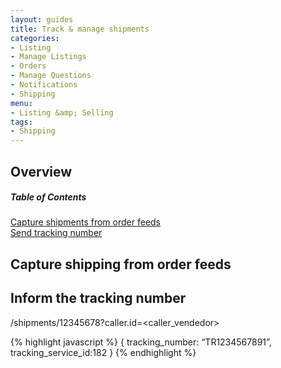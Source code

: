 ```yaml
---
layout: guides
title: Track & manage shipments
categories: 
- Listing
- Manage Listings
- Orders
- Manage Questions
- Notifications
- Shipping
menu: 
- Listing &amp; Selling
tags: 
- Shipping
---
```


## Overview

<div class="contents">
  <h5>Table of Contents</h5>
  <dl>
    <dt><a href="javascript:void(0)" onClick="goToByScroll('shipping-modes')">Capture shipments from order feeds</a></dt>
    <dt><a href="javascript:void(0)" onClick="goToByScroll('dimensions')">Send tracking number</a></dt>
  </dl>
</div>

## Capture shipping from order feeds



## Inform the tracking number

/shipments/12345678?caller.id=<caller_vendedor>


{% highlight javascript %}
{
  tracking_number: “TR1234567891”,
  tracking_service_id:182
}
{% endhighlight %}

